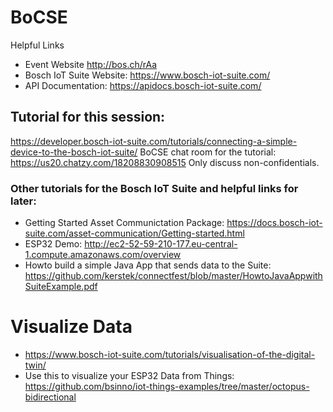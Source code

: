 # BoCSE
Helpful Links

- Event Website http://bos.ch/rAa 
- Bosch IoT Suite Website: https://www.bosch-iot-suite.com/
- API Documentation: https://apidocs.bosch-iot-suite.com/

## Tutorial for this session:
https://developer.bosch-iot-suite.com/tutorials/connecting-a-simple-device-to-the-bosch-iot-suite/
BoCSE chat room for the tutorial: https://us20.chatzy.com/18208830908515 Only discuss non-confidentials. 

### Other tutorials for the Bosch IoT Suite and helpful links for later:

- Getting Started Asset Communictation Package: https://docs.bosch-iot-suite.com/asset-communication/Getting-started.html
- ESP32 Demo: http://ec2-52-59-210-177.eu-central-1.compute.amazonaws.com/overview
- Howto build a simple Java App that sends data to the Suite: https://github.com/kerstek/connectfest/blob/master/HowtoJavaAppwithSuiteExample.pdf

# Visualize Data
- https://www.bosch-iot-suite.com/tutorials/visualisation-of-the-digital-twin/
- Use this to visualize your ESP32 Data from Things: https://github.com/bsinno/iot-things-examples/tree/master/octopus-bidirectional
